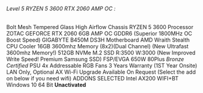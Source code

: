 ###### Level 5 RYZEN 5 3600 RTX 2060 AMP OC :
Bolt Mesh Tempered Glass High Airflow Chassis
RYZEN 5 3600 Processor
ZOTAC GEFORCE RTX 2060 6GB AMP OC GDDR6 (Superior 1800MHz OC Boost Speed)
GIGABYTE B450M DS3H Motherboard
AMD Wraith Stealth CPU Cooler
16GB 3600mhz Memory (8x2)(Dual Channel) (New Ultrafast 3600mhz Memory!)
512GB NVMe M.2 SSD R:3500 W:3000 (New Improved Write Speed! Premium
Samsung SSD)
FSP/EVGA 650W 80Plus *Bronze Certified* PSU
4x Addressable RGB Fans
3 Years Warranty (1ST Year Onsite)
LAN Only, Optional AX Wi-Fi Upgrade Available On Request (Select the add on below if
you need wifi)
ADDONS SELECTED
Intel AX200 WIFI+BT
Windows 10 64 Bit **Unactivated**